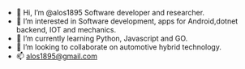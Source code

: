 - 👋 Hi, I’m @alos1895 Software developer and researcher.
- 👀 I’m interested in Software development, apps for Android,dotnet backend, IOT and mechanics.
- 🌱 I’m currently learning Python, Javascript and GO.
- 💞️ I’m looking to collaborate on automotive hybrid technology.
- 📫 alos1895@gmail.com

